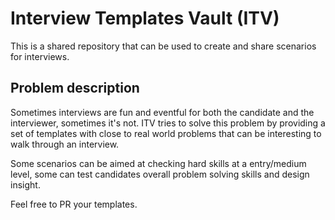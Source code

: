 # Interview Templates Vault (ITV)

This is a shared repository that can be used to create and share scenarios for interviews.

## Problem description

Sometimes interviews are fun and eventful for both the candidate and the interviewer, sometimes it's not. ITV tries to solve this problem by providing a set of templates with close to real world problems that can be interesting to walk through an interview.

Some scenarios can be aimed at checking hard skills at a entry/medium level, some can test candidates overall problem solving skills and design insight.

Feel free to PR your templates.